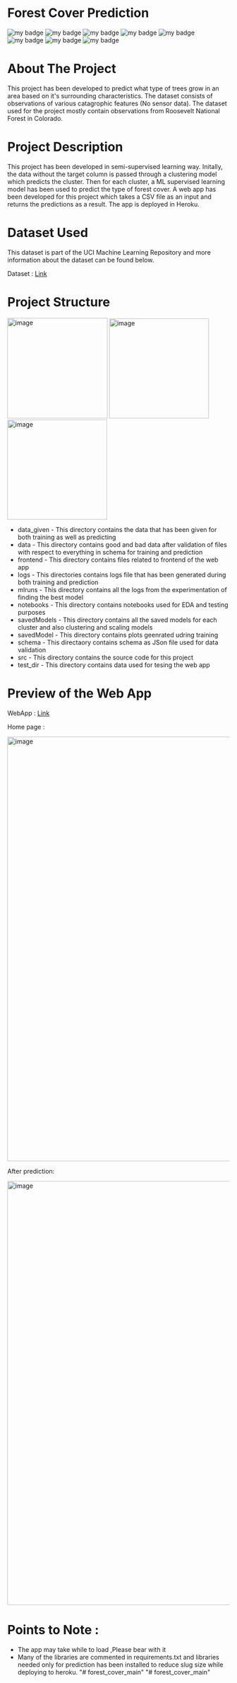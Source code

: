 # Forest Cover Prediction
![my badge](https://img.shields.io/badge/Python-3-blue)
![my badge](https://img.shields.io/badge/Machine-Learning-brightgreen)
![my badge](https://img.shields.io/badge/Flask-App-green)
![my badge](https://img.shields.io/badge/ML-Flow-yellowgreen)
![my badge](https://img.shields.io/badge/AI-OPS-orange)
![my badge](https://img.shields.io/badge/-Heroku-purple)
![my badge](https://img.shields.io/badge/-GIT-green)
![my badge](https://img.shields.io/badge/-DVC-darkblue)

# About The Project

This project has been developed to predict what type of trees grow in an area based on it's surrounding characteristics. The dataset consists of observations of various catagrophic features (No sensor data). The dataset used for the project mostly contain observations from Roosevelt National Forest in Colorado.

# Project Description 

This project has been developed in semi-supervised learning way. Initally, the data without the target column is passed through a clustering model which predicts the cluster. Then for each cluster, a ML supervised learning model has been used to predict the type of forest cover. A web app has been developed for this project which takes a CSV file as an input and returns the predictions as a result. The app is deployed in Heroku.

# Dataset Used

This dataset is part of the UCI Machine Learning Repository and more information about the dataset can be found below.

Dataset : [Link](https://archive.ics.uci.edu/ml/datasets/Covertype)

# Project Structure


<img width="227" alt="image" src="https://user-images.githubusercontent.com/58848985/169639264-cea3427c-633b-4d3f-a789-335aa2baefcc.png">

<img width="226" alt="image" src="https://user-images.githubusercontent.com/58848985/169639295-a198e0d0-8bef-41c0-87b1-9b237443c9db.png">

<img width="226" alt="image" src="https://user-images.githubusercontent.com/58848985/169639340-f0f85dc2-d5f3-4257-bfa5-46c6945326bd.png">

* data_given - This directory contains the data that has been given for both training as well as predicting 
* data - This directory contains good and bad data after validation of files with respect to everything in schema for training and prediction
* frontend - This directory contains files related to frontend of the web app
* logs - This directories contains logs file that has been generated during both training and prediction
* mlruns - This directory contains all the logs from the experimentation of finding the best model
* notebooks - This directory contains notebooks used for EDA and testing purposes
* savedModels - This directory contains all the saved models for each cluster and also clustering and scaling models
* savedModel - This directory contains plots geenrated udring training
* schema - This directaory contains schema as JSon file used for data validation 
* src - This directory contains the source code for this project
* test_dir - This directory contains data used for tesing the web app


# Preview of the Web App

WebApp : [Link](https://forestcover-webapp.herokuapp.com/)

Home page :

<img width="960" alt="image" src="https://user-images.githubusercontent.com/58848985/169639173-b49ffd00-f3ac-443e-a9a7-c0d9e89ca450.png">

After prediction:

<img width="959" alt="image" src="https://user-images.githubusercontent.com/58848985/169639225-12196595-7de7-47bf-bcde-73610e5b28b0.png">

# Points to Note : 

* The app may take while to load ,Please bear with it 
* Many of the libraries are commented in requirements.txt and libraries needed only for prediction has been installed to reduce slug size while deploying to heroku. "# forest_cover_main" 
"# forest_cover_main" 

